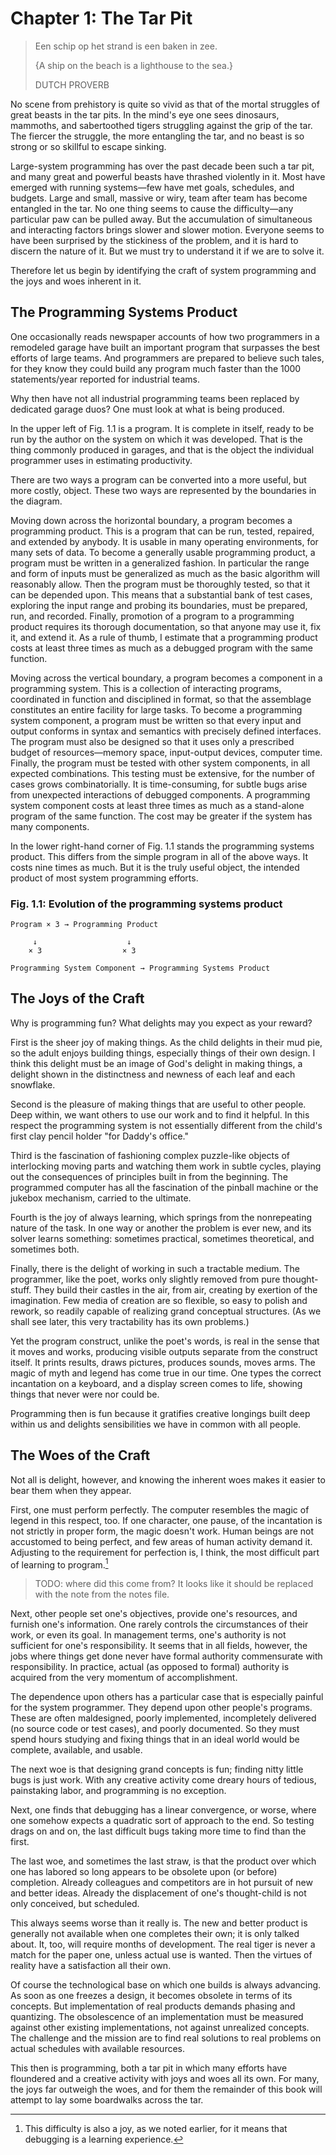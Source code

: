 # Chapter 1: The Tar Pit

> Een schip op het strand is een baken in zee.
>
> {A ship on the beach is a lighthouse to the sea.}
>
> DUTCH PROVERB

No scene from prehistory is quite so vivid as that of the mortal struggles of great beasts in the tar pits. In the mind's eye one sees dinosaurs, mammoths, and sabertoothed tigers struggling against the grip of the tar. The fiercer the struggle, the more entangling the tar, and no beast is so strong or so skillful to escape sinking.

Large-system programming has over the past decade been such a tar pit, and many great and powerful beasts have thrashed violently in it. Most have emerged with running systems—few have met goals, schedules, and budgets. Large and small, massive or wiry, team after team has become entangled in the tar. No one thing seems to cause the difficulty—any particular paw can be pulled away. But the accumulation of simultaneous and interacting factors brings slower and slower motion. Everyone seems to have been surprised by the stickiness of the problem, and it is hard to discern the nature of it. But we must try to understand it if we are to solve it.

Therefore let us begin by identifying the craft of system programming and the joys and woes inherent in it.

## The Programming Systems Product

One occasionally reads newspaper accounts of how two programmers in a remodeled garage have built an important program that surpasses the best efforts of large teams. And programmers are prepared to believe such tales, for they know they could build any program much faster than the 1000 statements/year reported for industrial teams.

Why then have not all industrial programming teams been replaced by dedicated garage duos? One must look at what is being produced.

In the upper left of Fig. 1.1 is a program. It is complete in itself, ready to be run by the author on the system on which it was developed. That is the thing commonly produced in garages, and that is the object the individual programmer uses in estimating productivity.

There are two ways a program can be converted into a more useful, but more costly, object. These two ways are represented by the boundaries in the diagram.

Moving down across the horizontal boundary, a program becomes a programming product. This is a program that can be run, tested, repaired, and extended by anybody. It is usable in many operating environments, for many sets of data. To become a generally usable programming product, a program must be written in a generalized fashion. In particular the range and form of inputs must be generalized as much as the basic algorithm will reasonably allow. Then the program must be thoroughly tested, so that it can be depended upon. This means that a substantial bank of test cases, exploring the input range and probing its boundaries, must be prepared, run, and recorded. Finally, promotion of a program to a programming product requires its thorough documentation, so that anyone may use it, fix it, and extend it. As a rule of thumb, I estimate that a programming product costs at least three times as much as a debugged program with the same function.

Moving across the vertical boundary, a program becomes a component in a programming system. This is a collection of interacting programs, coordinated in function and disciplined in format, so that the assemblage constitutes an entire facility for large tasks. To become a programming system component, a program must be written so that every input and output conforms in syntax and semantics with precisely defined interfaces. The program must also be designed so that it uses only a prescribed budget of resources—memory space, input-output devices, computer time. Finally, the program must be tested with other system components, in all expected combinations. This testing must be extensive, for the number of cases grows combinatorially. It is time-consuming, for subtle bugs arise from unexpected interactions of debugged components. A programming system component costs at least three times as much as a stand-alone program of the same function. The cost may be greater if the system has many components.

In the lower right-hand corner of Fig. 1.1 stands the programming systems product. This differs from the simple program in all of the above ways. It costs nine times as much. But it is the truly useful object, the intended product of most system programming efforts.

### Fig. 1.1: Evolution of the programming systems product

```text
Program × 3 → Programming Product

     ↓                    ↓
    × 3                  × 3

Programming System Component → Programming Systems Product
```

## The Joys of the Craft

Why is programming fun? What delights may you expect as your reward?

First is the sheer joy of making things. As the child delights in their mud pie, so the adult enjoys building things, especially things of their own design. I think this delight must be an image of God's delight in making things, a delight shown in the distinctness and newness of each leaf and each snowflake.

Second is the pleasure of making things that are useful to other people. Deep within, we want others to use our work and to find it helpful. In this respect the programming system is not essentially different from the child's first clay pencil holder "for Daddy's office."

Third is the fascination of fashioning complex puzzle-like objects of interlocking moving parts and watching them work in subtle cycles, playing out the consequences of principles built in from the beginning. The programmed computer has all the fascination of the pinball machine or the jukebox mechanism, carried to the ultimate.

Fourth is the joy of always learning, which springs from the nonrepeating nature of the task. In one way or another the problem is ever new, and its solver learns something: sometimes practical, sometimes theoretical, and sometimes both.

Finally, there is the delight of working in such a tractable medium. The programmer, like the poet, works only slightly removed from pure thought-stuff. They build their castles in the air, from air, creating by exertion of the imagination. Few media of creation are so flexible, so easy to polish and rework, so readily capable of realizing grand conceptual structures. (As we shall see later, this very tractability has its own problems.)

Yet the program construct, unlike the poet's words, is real in the sense that it moves and works, producing visible outputs separate from the construct itself. It prints results, draws pictures, produces sounds, moves arms. The magic of myth and legend has come true in our time. One types the correct incantation on a keyboard, and a display screen comes to life, showing things that never were nor could be.

Programming then is fun because it gratifies creative longings built deep within us and delights sensibilities we have in common with all people.

## The Woes of the Craft

Not all is delight, however, and knowing the inherent woes makes it easier to bear them when they appear.

First, one must perform perfectly. The computer resembles the magic of legend in this respect, too. If one character, one pause, of the incantation is not strictly in proper form, the magic doesn't work. Human beings are not accustomed to being perfect, and few areas of human activity demand it. Adjusting to the requirement for perfection is, I think, the most difficult part of learning to program.[^1]

> TODO: where did this come from?  It looks like it should be replaced with the note from the notes file.

[^1]: This difficulty is also a joy, as we noted earlier, for it means that debugging is a learning experience.

Next, other people set one's objectives, provide one's resources, and furnish one's information. One rarely controls the circumstances of their work, or even its goal. In management terms, one's authority is not sufficient for one's responsibility. It seems that in all fields, however, the jobs where things get done never have formal authority commensurate with responsibility. In practice, actual (as opposed to formal) authority is acquired from the very momentum of accomplishment.

The dependence upon others has a particular case that is especially painful for the system programmer. They depend upon other people's programs. These are often maldesigned, poorly implemented, incompletely delivered (no source code or test cases), and poorly documented. So they must spend hours studying and fixing things that in an ideal world would be complete, available, and usable.

The next woe is that designing grand concepts is fun; finding nitty little bugs is just work. With any creative activity come dreary hours of tedious, painstaking labor, and programming is no exception.

Next, one finds that debugging has a linear convergence, or worse, where one somehow expects a quadratic sort of approach to the end. So testing drags on and on, the last difficult bugs taking more time to find than the first.

The last woe, and sometimes the last straw, is that the product over which one has labored so long appears to be obsolete upon (or before) completion. Already colleagues and competitors are in hot pursuit of new and better ideas. Already the displacement of one's thought-child is not only conceived, but scheduled.

This always seems worse than it really is. The new and better product is generally not available when one completes their own; it is only talked about. It, too, will require months of development. The real tiger is never a match for the paper one, unless actual use is wanted. Then the virtues of reality have a satisfaction all their own.

Of course the technological base on which one builds is always advancing. As soon as one freezes a design, it becomes obsolete in terms of its concepts. But implementation of real products demands phasing and quantizing. The obsolescence of an implementation must be measured against other existing implementations, not against unrealized concepts. The challenge and the mission are to find real solutions to real problems on actual schedules with available resources.

This then is programming, both a tar pit in which many efforts have floundered and a creative activity with joys and woes all its own. For many, the joys far outweigh the woes, and for them the remainder of this book will attempt to lay some boardwalks across the tar.
